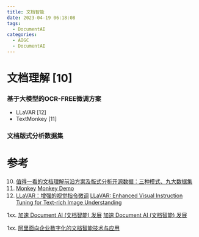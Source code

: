 ```yaml
---
title: 文档智能
date: 2023-04-19 06:18:08
tags:
  - DocumentAI
categories: 
  - AIGC
  - DocumentAI
---
```


<p></p>
<!-- more -->

# 文档理解 [10]
### 基于大模型的OCR-FREE微调方案
+ LLaVAR [12]
+ TextMonkey [11]

### 文档版式分析数据集

# 参考
10. [值得一看的文档理解前沿方案及版式分析开源数据：三种模式、九大数据集 ](https://mp.weixin.qq.com/s/FsjoUUFssMv2UkbxM-IJ3A)
11. [Monkey](https://github.com/Yuliang-Liu/Monkey)
    [Monkey Demo](http://vlrlab-monkey.xyz:7684/)
12. [LLaVAR：增强的视觉指令微调](https://zhuanlan.zhihu.com/p/670175648)
    [LLaVAR: Enhanced Visual Instruction Tuning for Text-rich Image Understanding](https://llavar.github.io/)
    
1xx. [加速 Document AI (文档智能) 发展](https://huggingface.co/blog/zh/document-ai)
    [加速 Document AI (文档智能) 发展](https://baijiahao.baidu.com/s?id=1755096032832674219&wfr=spider&for=pc)

1xx. [阿里面向企业数字化的文档智能技术与应用](https://mp.weixin.qq.com/s/d2Nns1qashMbcXPMG-4McQ)